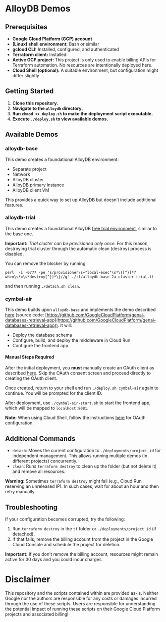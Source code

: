 # AlloyDB Demos

## Prerequisites

* **Google Cloud Platform (GCP) account**
* **(Linux) shell environment:** Bash or similar
* **gcloud CLI:** Installed, configured, and authenticated
* **Terraform client:** Installed
* **Active GCP project:** This project is only used to enable billing APIs for Terraform automation. No resources are intentionally deployed here.
* **Cloud Shell (optional):** A suitable environment, but configuration might differ slightly


## Getting Started

1. **Clone this repository.**
2. **Navigate to the `alloydb` directory.**
3. **Run `chmod +x deploy.sh` to make the deployment script executable.**
4. **Execute `./deploy.sh` to view available demos.**


## Available Demos

### alloydb-base

This demo creates a foundational AlloyDB environment:

* Separate project
* Network
* AlloyDB cluster
* AlloyDB primary instance
* AlloyDB client VM

This provides a quick way to set up AlloyDB but doesn't include additional features.

### alloydb-trial

This demo creates a foundational AlloyDB [free trial environment](https://cloud.google.com/alloydb/docs/free-trial-cluster), similar to the base one.

**Important:** _Trial cluster can be provisioned only once_. For this reason, destroying trial cluster through the automatic clean (destroy) process is disabled.

You can remove the blocker by running

`perl  -i -0777 -pe 's/provisioner\s+"local-exec"\s*\{[^}]*?when\s*=\s*destroy[^}]*\}//g' ./tf/alloydb-base-2a-cluster-trial.tf`

and then running `./detach.sh clean`.

### cymbal-air

This demo builds upon `alloydb-base` and implements the demo described [here](https://codelabs.developers.google.com/codelabs/genai-db-retrieval-app) (source code: [https://github.com/GoogleCloudPlatform/genai-databases-retrieval-app](https://github.com/GoogleCloudPlatform/genai-databases-retrieval-app)). It will:

* Deploy the database schema
* Configure, build, and deploy the middleware in Cloud Run
* Configure the frontend app

#### Manual Steps Required

After the initial deployment, you **must** manually create an OAuth client as described [here](https://codelabs.developers.google.com/codelabs/genai-db-retrieval-app#7). Skip the OAuth consent screen and proceed directly to creating the OAuth client.

Once created, return to your shell and run `./deploy.sh cymbal-air` again to continue. You will be prompted for the client ID.

After deployment, use `./cymbal-air-start.sh` to start the frontend app, which will be mapped to `localhost:8081`.

**Note:** When using Cloud Shell, follow the instructions [here](https://codelabs.developers.google.com/codelabs/genai-db-retrieval-app#connecting-from-cloud-shell) for OAuth configuration.



## Additional Commands

* `detach`: Moves the current configuration to `./deployments/project_id` for independent management. This allows running multiple demos (in different projects) concurrently.
* `clean`: Runs `terraform destroy` to clean up the folder (but not delete it) and remove all resources.

**Warning:** Sometimes `terraform destroy` might fail (e.g., Cloud Run reserving an unreleased IP). In such cases, wait for about an hour and then retry manually.

## Troubleshooting

If your configuration becomes corrupted, try the following:

1. Run `terraform destroy` in the `tf` folder or `./deployments/project_id` (if detached).
2. If that fails, remove the billing account from the project in the Google Cloud Console and schedule the project for deletion.

**Important:** If you don't remove the billing account, resources might remain active for 30 days and you could incur charges.


# Disclaimer

This repository and the scripts contained within are provided as-is. Neither Google nor the authors are responsible for any costs or damages incurred through the use of these scripts. Users are responsible for understanding the potential impact of running these scripts on their Google Cloud Platform projects and associated billing!
